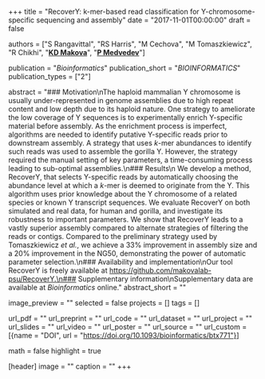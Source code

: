 +++
title = "RecoverY: k-mer-based read classification for Y-chromosome-specific sequencing and assembly"
date = "2017-11-01T00:00:00"
draft = false

authors = ["S Rangavittal", "RS Harris", "M Cechova", "M Tomaszkiewicz", "R Chikhi", "[__KD Makova__](http://www.bx.psu.edu/makova_lab)", "[__P Medvedev__](http://medvedevgroup.com)"]

publication = "_Bioinformatics_"
publication_short = "_BIOINFORMATICS_"
publication_types = ["2"]

abstract = "### Motivation\nThe haploid mammalian Y chromosome is usually under-represented in genome assemblies due to high repeat content and low depth due to its haploid nature. One strategy to ameliorate the low coverage of Y sequences is to experimentally enrich Y-specific material before assembly. As the enrichment process is imperfect, algorithms are needed to identify putative Y-specific reads prior to downstream assembly. A strategy that uses _k_-mer abundances to identify such reads was used to assemble the gorilla Y. However, the strategy required the manual setting of key parameters, a time-consuming process leading to sub-optimal assemblies.\n### Results\n We develop a method, RecoverY, that selects Y-specific reads by automatically choosing the abundance level at which a _k_-mer is deemed to originate from the Y. This algorithm uses prior knowledge about the Y chromosome of a related species or known Y transcript sequences. We evaluate RecoverY on both simulated and real data, for human and gorilla, and investigate its robustness to important parameters. We show that RecoverY leads to a vastly superior assembly compared to alternate strategies of filtering the reads or contigs. Compared to the preliminary strategy used by Tomaszkiewicz _et al._, we achieve a 33% improvement in assembly size and a 20% improvement in the NG50, demonstrating the power of automatic parameter selection.\n### Availability and implementation\nOur tool RecoverY is freely available at https://github.com/makovalab-psu/RecoverY.\n### Supplementary information\nSupplementary data are available at _Bioinformatics_ online."
abstract_short = ""

image_preview = ""
selected = false
projects = []
tags = []

url_pdf = ""
url_preprint = ""
url_code = ""
url_dataset = ""
url_project = ""
url_slides = ""
url_video = ""
url_poster = ""
url_source = ""
url_custom = [{name = "DOI", url = "https://doi.org/10.1093/bioinformatics/btx771"}]

math = false
highlight = true

[header]
image = ""
caption = ""
+++
